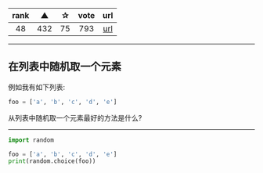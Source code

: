 | rank | ▲ | ✰ | vote | url |
|:-:|:-:|:-:|:-:|:-:|
|  48  | 432 | 75 | 793 | [url](http://stackoverflow.com/questions/306400/how-do-i-randomly-select-an-item-from-a-list-using-python) |

***

## 在列表中随机取一个元素

例如我有如下列表:

```python
foo = ['a', 'b', 'c', 'd', 'e']
```

从列表中随机取一个元素最好的方法是什么?

***

```python
import random

foo = ['a', 'b', 'c', 'd', 'e']
print(random.choice(foo))
```
